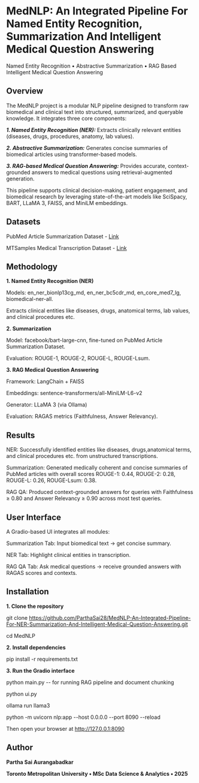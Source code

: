 # MedNLP: An Integrated Pipeline For Named Entity Recognition, Summarization And Intelligent Medical Question Answering
Named Entity Recognition • Abstractive Summarization • RAG Based Intelligent Medical Question Answering

## **Overview**

The MedNLP project is a modular NLP pipeline designed to transform raw biomedical and clinical text into structured, summarized, and queryable knowledge.
It integrates three core components:

_**1. Named Entity Recognition (NER):**_ Extracts clinically relevant entities (diseases, drugs, procedures, anatomy, lab values).

_**2. Abstractive Summarization:**_ Generates concise summaries of biomedical articles using transformer-based models.

_**3. RAG-based Medical Question Answering:**_ Provides accurate, context-grounded answers to medical questions using retrieval-augmented generation.

This pipeline supports clinical decision-making, patient engagement, and biomedical research by leveraging state-of-the-art models like SciSpacy, BART, LLaMA 3, FAISS, and MiniLM embeddings.

## **Datasets**

PubMed Article Summarization Dataset - [Link](https://www.kaggle.com/datasets/thedevastator/pubmed-article-summarization-dataset)

MTSamples Medical Transcription Dataset - [Link](https://www.kaggle.com/datasets/tboyle10/medicaltranscriptions)


## **Methodology**

**1. Named Entity Recognition (NER)**

  Models: en_ner_bionlp13cg_md, en_ner_bc5cdr_md, en_core_med7_lg, biomedical-ner-all.

  Extracts clinical entities like diseases, drugs, anatomical terms, lab values, and clinical procedures etc.

**2. Summarization**

  Model: facebook/bart-large-cnn, fine-tuned on PubMed Article Summarization Dataset.

  Evaluation: ROUGE-1, ROUGE-2, ROUGE-L, ROUGE-Lsum.

**3. RAG Medical Question Answering** 

  Framework: LangChain + FAISS

  Embeddings: sentence-transformers/all-MiniLM-L6-v2

  Generator: LLaMA 3 (via Ollama)

  Evaluation: RAGAS metrics (Faithfulness, Answer Relevancy).

## **Results**

NER: Successfully identified entities like  diseases, drugs,anatomical terms, and clinical procedures etc. from unstructured transcriptions.

Summarization: Generated medically coherent and concise summaries of PubMed articles with overall scores ROUGE-1: 0.44, ROUGE-2: 0.28, ROUGE-L: 0.26, ROUGE-Lsum: 0.38.

RAG QA: Produced context-grounded answers for queries with Faithfulness ≥ 0.80 and Answer Relevancy ≥ 0.90 across most test queries.

## **User Interface**

A Gradio-based UI integrates all modules:

 Summarization Tab: Input biomedical text → get concise summary.

 NER Tab: Highlight clinical entities in transcription.

 RAG QA Tab: Ask medical questions → receive grounded answers with RAGAS scores and contexts.


## Installation
**1. Clone the repository**

git clone https://github.com/ParthaSai28/MedNLP-An-Integrated-Pipeline-For-NER-Summarization-And-Intelligent-Medical-Question-Answering.git

cd MedNLP


**2. Install dependencies**

pip install -r requirements.txt



**3. Run the Gradio interface**

python main.py -- for running RAG pipeline and document chunking

python ui.py

ollama run llama3

python -m uvicorn nlp:app --host 0.0.0.0 --port 8090 --reload

Then open your browser at http://127.0.0.1:8090


## Author

**Partha Sai Aurangabadkar**

**Toronto Metropolitan University • MSc Data Science & Analytics • 2025**
